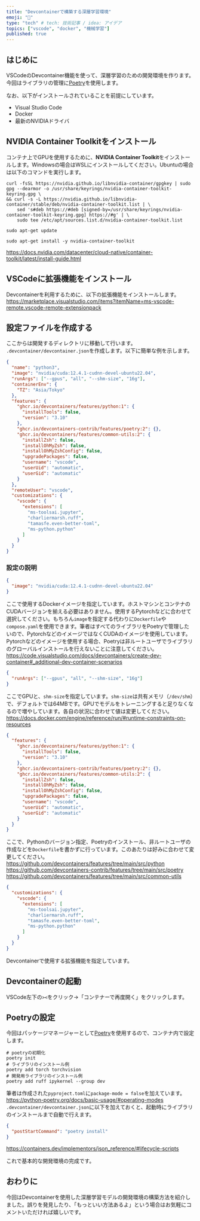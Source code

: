 ```yaml
---
title: "Devcontainerで構築する深層学習環境"
emoji: "🐳"
type: "tech" # tech: 技術記事 / idea: アイデア
topics: ["vscode", "docker", "機械学習"]
published: true
---
```


## はじめに

VSCodeのDevcontainer機能を使って、深層学習のための開発環境を作ります。今回はライブラリの管理に[Poetry](https://python-poetry.org/)を使用します。

なお、以下がインストールされていることを前提にしています。

- Visual Studio Code
- Docker
- 最新のNVIDIAドライバ

## NVIDIA Container Toolkitをインストール

コンテナ上でGPUを使用するために、**NVIDIA Container Toolkit**をインストールします。Windowsの場合はWSLにインストールしてください。Ubuntuの場合は以下のコマンドを実行します。

```shell
curl -fsSL https://nvidia.github.io/libnvidia-container/gpgkey | sudo gpg --dearmor -o /usr/share/keyrings/nvidia-container-toolkit-keyring.gpg \
&& curl -s -L https://nvidia.github.io/libnvidia-container/stable/deb/nvidia-container-toolkit.list | \
    sed 's#deb https://#deb [signed-by=/usr/share/keyrings/nvidia-container-toolkit-keyring.gpg] https://#g' | \
    sudo tee /etc/apt/sources.list.d/nvidia-container-toolkit.list

sudo apt-get update

sudo apt-get install -y nvidia-container-toolkit
```

https://docs.nvidia.com/datacenter/cloud-native/container-toolkit/latest/install-guide.html

## VSCodeに拡張機能をインストール

Devcontainerを利用するために、以下の拡張機能をインストールします。
https://marketplace.visualstudio.com/items?itemName=ms-vscode-remote.vscode-remote-extensionpack

## 設定ファイルを作成する

ここからは開発するディレクトリに移動して行います。
`.devcontainer/devcontainer.json`を作成します。以下に簡単な例を示します。

```json:.devcontainer/devcontainer.json
{
  "name": "python3",
  "image": "nvidia/cuda:12.4.1-cudnn-devel-ubuntu22.04",
  "runArgs": ["--gpus", "all", "--shm-size", "16g"],
  "containerEnv": {
    "TZ": "Asia/Tokyo"
  },
  "features": {
    "ghcr.io/devcontainers/features/python:1": {
      "installTools": false,
      "version": "3.10"
    },
    "ghcr.io/devcontainers-contrib/features/poetry:2": {},
    "ghcr.io/devcontainers/features/common-utils:2": {
      "installZsh": false,
      "installOhMyZsh": false,
      "installOhMyZshConfig": false,
      "upgradePackages": false,
      "username": "vscode",
      "userUid": "automatic",
      "userGid": "automatic"
    }
  },
  "remoteUser": "vscode",
  "customizations": {
    "vscode": {
      "extensions": [
        "ms-toolsai.jupyter",
        "charliermarsh.ruff",
        "tamasfe.even-better-toml",
        "ms-python.python"
      ]
    }
  }
}
```

### 設定の説明

```json
{
  "image": "nvidia/cuda:12.4.1-cudnn-devel-ubuntu22.04"
}
```

ここで使用するDockerイメージを指定しています。ホストマシンとコンテナのCUDAバージョンを揃える必要はありません。使用するPytorchなどに合わせて選択してください。もちろん`image`を指定する代わりに`Dockerfile`や`compose.yaml`を使用できます。筆者はすべてのライブラリをPoetryで管理したいので、PytorchなどのイメージではなくCUDAのイメージを使用しています。Pytorchなどのイメージを使用する場合、Poetryは非ルートユーザでライブラリのグローバルインストールを行えないことに注意してください。
https://code.visualstudio.com/docs/devcontainers/create-dev-container#_additional-dev-container-scenarios

```json
{
  "runArgs": ["--gpus", "all", "--shm-size", "16g"]
}
```

ここでGPUと、`shm-size`を指定しています。`shm-size`は共有メモリ（`/dev/shm`）で、デフォルトでは64MBです。GPUでモデルをトレーニングすると足りなくなるので増やしています。各自の状況に合わせて値は変更してください。
https://docs.docker.com/engine/reference/run/#runtime-constraints-on-resources

```json
{
  "features": {
    "ghcr.io/devcontainers/features/python:1": {
      "installTools": false,
      "version": "3.10"
    },
    "ghcr.io/devcontainers-contrib/features/poetry:2": {},
    "ghcr.io/devcontainers/features/common-utils:2": {
      "installZsh": false,
      "installOhMyZsh": false,
      "installOhMyZshConfig": false,
      "upgradePackages": false,
      "username": "vscode",
      "userUid": "automatic",
      "userGid": "automatic"
    }
  }
}
```

ここで、Pythonのバージョン指定、Poetryのインストール、非ルートユーザの作成などを`Dockerfile`を書かずに行っています。このあたりは好みに合わせて変更してください。
https://github.com/devcontainers/features/tree/main/src/python
https://github.com/devcontainers-contrib/features/tree/main/src/poetry
https://github.com/devcontainers/features/tree/main/src/common-utils

```json
{
  "customizations": {
    "vscode": {
      "extensions": [
        "ms-toolsai.jupyter",
        "charliermarsh.ruff",
        "tamasfe.even-better-toml",
        "ms-python.python"
      ]
    }
  }
}
```

Devcontainerで使用する拡張機能を指定しています。

## Devcontainerの起動

VSCode左下の`><`をクリック→「コンテナーで再度開く」をクリックします。

## Poetryの設定

今回はパッケージマネージャーとして[Poetry](https://python-poetry.org/)を使用するので、コンテナ内で設定します。

```shell
# poetryの初期化
poetry init
# ライブラリのインストール例
poetry add torch torchvision
# 開発用ライブラリのインストール例
poetry add ruff ipykernel --group dev
```

筆者は作成された`pyproject.toml`に`package-mode = false`を加えています。
https://python-poetry.org/docs/basic-usage/#operating-modes
`.devcontainer/devcontainer.json`に以下を加えておくと、起動時にライブラリのインストールまで自動で行えます。

```json
{
  "postStartCommand": "poetry install"
}
```

https://containers.dev/implementors/json_reference/#lifecycle-scripts

これで基本的な開発環境の完成です。

## おわりに

今回はDevcontainerを使用した深層学習モデルの開発環境の構築方法を紹介しました。誤りを発見したり、「もっといい方法あるよ」という場合はお気軽にコメントいただければ嬉しいです。

